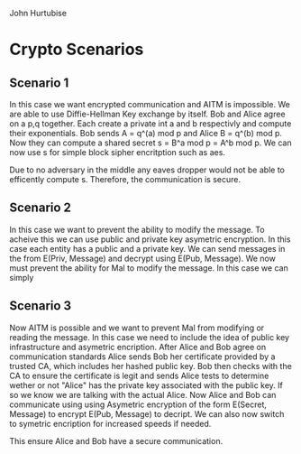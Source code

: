 John Hurtubise

# Crypto Scenarios

## Scenario 1

In this case we want encrypted communication and AITM is impossible. We are able to use Diffie-Hellman Key exchange by itself. Bob and Alice agree on a p,q together. Each create a private int a and b respectivly and compute their exponentials. Bob sends A = q^(a) mod p and Alice B = q^(b) mod p. Now they can compute a shared secret s = B^a mod p = A^b mod p. We can now use s for simple block sipher encritption such as aes. 

Due to no adversary in the middle any eaves dropper would not be able to efficently compute s. Therefore, the communication is secure. 

## Scenario 2

In this case we want to prevent the ability to modify the message. To acheive this we can use public and private key asymetric encryption. In this case each entity has a public and a private key. We can send messages in the from E(Priv, Message) and decrypt using E(Pub, Message). We now must prevent the ability for Mal to modify the message. In this case we can simply  

## Scenario 3

Now AITM is possible and we want to prevent Mal from modifying or reading the message. In this case we need to include the idea of public key infrastructure and asymetric encription. After Alice and Bob agree on communication standards Alice sends Bob her certificate provided by a trusted CA, which includes her hashed public key. Bob then checks with the CA to ensure the certificate is legit and sends Alice tests to determine wether or not "Alice" has the private key associated with the public key. If so we know we are talking with the actual Alice. Now Alice and Bob can communicate using using Asymetric encryption of the form E(Secret, Message) to encrypt E(Pub, Message) to decript. We can also now switch to symetric encription for increased speeds if needed. 

This ensure Alice and Bob have a secure communication.   
